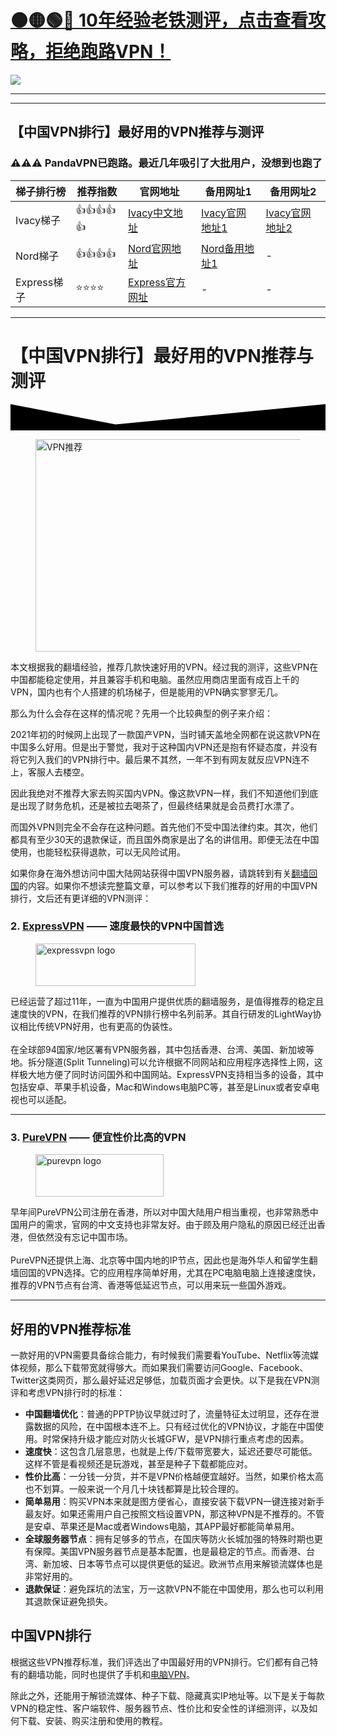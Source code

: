 # [🟠🟡🟢🔵 10年经验老铁测评，点击查看攻略，拒绝跑路VPN！](https://cntizi1.com/?gitwuxianab-bestcnvpn-desc)

<!DOCTYPE html>
<html>
<head>
 <meta charset="utf-8">
</head>
<body>
<a href="https://cntizi1.com/?gitwuxianab-bestcnvpn-pic"><img src="https://cntizi1.com/images/recommend.png" target="_blank"> </a>
</body>
</html>


---------

--------



## 【中国VPN排行】最好用的VPN推荐与测评


### ⚠⚠⚠ PandaVPN已跑路。最近几年吸引了大批用户，没想到也跑了

|  梯子排行榜   | 推荐指数 | 官网地址  | 备用网址1 | 备用网址2 |
|  ----  | ----  | ---- | ---- | ---- |
| Ivacy梯子 | 👍👍👍👍👍 | [Ivacy中文地址](https://www.ivacykodi.com/easter-deal-2020/?aff=91814&data1=2gitwuxianab&data2=bestcnvpn) | [Ivacy官网地址1](https://billing.ivacy.com/page/91814/6f38cc97/CHN/gitwuxianab/bestcnvpn) | [Ivacy官网地址2](https://www.ivacy.com/best-vpn-deal-of-2022/?aff=91814&source=Aff&data1=2gitwuxianab&data2=bestcnvpn) |
| Nord梯子 | 👍👍👍👍 | [Nord官网地址](https://go.nordlocker.net/aff_c?offer_id=15&aff_id=38201&url_id=6063&aff_sub=2gitwuxianab&aff_click_id=bestcnvpn) | [Nord备用地址1](http://get.affiliatescn.net/aff_c?offer_id=153&aff_id=38201&source=2gitwuxianab&aff_sub=2gitwuxianab&aff_sub2=bestcnvpn) | - |
| Express梯子 | ⭐⭐⭐⭐ | [Express官方网址](https://go.expressvpn.com/c/4034381/1608823/16063?subId1=2wuxianab&subId2=bestcnvpn) | - | - |

---

<div class="gb-container gb-container-4b3ebfac"><div class="gb-inside-container">
<h1 class="gb-headline gb-headline-293e93ff gb-headline-text">【中国VPN排行】最好用的VPN推荐与测评</h1>
<div class="gb-container gb-container-b7701407 inline-post-meta-area"><div class="gb-inside-container">
</div></div>
</div><div class="gb-shapes"><div class="gb-shape gb-shape-1"><svg xmlns="http://www.w3.org/2000/svg" viewBox="0 0 1200 100" preserveAspectRatio="none"><path d="M1200 100H0V0l400 77.2L1200 0z" /></svg></div></div></div>
<div class="site grid-container container hfeed" id="page">
<div class="site-content" id="content">
<div class="content-area" id="primary">
<main class="site-main" id="main">
<article id="post-2376" class="post-2376 post type-post status-publish format-standard hentry category-blog" itemtype="https://schema.org/CreativeWork" itemscope>
<div class="inside-article">
<div class="entry-content" itemprop="text">
<div class="wp-block-image"><figure class="aligncenter size-full"><img width="800" height="340" src="https://qiangup.com/wp-content/uploads/2022/02/the-best-vpn-for-china.jpg" alt="VPN推荐" class="wp-image-2748" srcset="https://qiangup.com/wp-content/uploads/2022/02/the-best-vpn-for-china.jpg 800w, https://qiangup.com/wp-content/uploads/2022/02/the-best-vpn-for-china-300x128.jpg 300w, https://qiangup.com/wp-content/uploads/2022/02/the-best-vpn-for-china-768x326.jpg 768w" sizes="(max-width: 800px) 100vw, 800px" /></figure></div>
<p>本文根据我的翻墙经验，推荐几款快速好用的VPN。经过我的测评，这些VPN在中国都能稳定使用，并且兼容手机和电脑。虽然应用商店里面有成百上千的VPN，国内也有个人搭建的机场梯子，但是能用的VPN确实寥寥无几。</p>
<p>那么为什么会存在这样的情况呢？先用一个比较典型的例子来介绍：</p>
<div class="red-back"><p>2021年初的时候网上出现了一款国产VPN，当时铺天盖地全网都在说这款VPN在中国多么好用。但是出于警觉，我对于这种国内VPN还是抱有怀疑态度，并没有将它列入我们的VPN排行中。最后果不其然，一年不到有网友就反应VPN连不上，客服人去楼空。</p></div>
<p>因此我绝对不推荐大家去购买国内VPN。像这款VPN一样，我们不知道他们到底是出现了财务危机，还是被拉去喝茶了，但最终结果就是会员费打水漂了。</p>
<p>而国外VPN则完全不会存在这种问题。首先他们不受中国法律约束。其次，他们都具有至少30天的退款保证，而且国外商家是出了名的讲信用。即便无法在中国使用，也能轻松获得退款，可以无风险试用。</p>
<p>如果你身在海外想访问中国大陆网站获得中国VPN服务器，请跳转到有关<a href="/into-china/">翻墙回国</a>的内容。如果你不想读完整篇文章，可以参考以下我们推荐的好用的中国VPN排行，文后还有更详细的VPN测评：</p>
<h3 id="1-expressvpn-速度最快的vpn中国首选">2. <a href="https://go.expressvpn.com/c/4034381/1608823/16063?subId1=2gitwuxianab&subId2=bestcnvpn" target="_blank" rel="noopener">ExpressVPN</a> —— 速度最快的VPN中国首选</h3>
<div class="wp-block-image"><figure class="aligncenter size-full is-resized"><img loading="lazy" src="https://qiangup.com/wp-content/uploads/2021/12/expressvpn-logo.png" alt="expressvpn logo" class="wp-image-2355" width="256" height="68" srcset="https://qiangup.com/wp-content/uploads/2021/12/expressvpn-logo.png 320w, https://qiangup.com/wp-content/uploads/2021/12/expressvpn-logo-300x80.png 300w" sizes="(max-width: 256px) 100vw, 256px" /></figure></div>
<div class="purple-bar-back"><p>已经运营了超过11年，一直为中国用户提供优质的翻墙服务，是值得推荐的稳定且速度快的VPN，在我们推荐的VPN排行榜中名列前茅。其自行研发的LightWay协议相比传统VPN好用，也有更高的伪装性。<br><br>在全球部94国家/地区署有VPN服务器，其中包括香港、台湾、美国、新加坡等地。拆分隧道(Split Tunneling)可以允许根据不同网站和应用程序选择性上网，这样极大地方便了同时访问国外和中国网站。ExpressVPN支持相当多的设备，其中包括安卓、苹果手机设备，Mac和Windows电脑PC等，甚至是Linux或者安卓电视也可以适配。</p></div>

<hr>
<h3 id="2-purevpn-便宜性价比高的vpn">3. <a href="https://billing.purevpn.com/aff.php?aff=42611&data1=2gitwuxianab&data2=bestcnvpn" target="_blank" rel="noreferrer noopener">PureVPN</a> —— 便宜性价比高的VPN</h3>
<div class="wp-block-image"><figure class="aligncenter size-full is-resized"><img loading="lazy" src="https://qiangup.com/wp-content/uploads/2021/12/purevpn-logo.png" alt="purevpn logo" class="wp-image-2358" width="205" height="68" srcset="https://qiangup.com/wp-content/uploads/2021/12/purevpn-logo.png 512w, https://qiangup.com/wp-content/uploads/2021/12/purevpn-logo-300x100.png 300w" sizes="(max-width: 205px) 100vw, 205px" /></figure></div>
<div class="purple-bar-back"><p>早年间PureVPN公司注册在香港，所以对中国大陆用户相当重视，也非常熟悉中国用户的需求，官网的中文支持也非常友好。由于顾及用户隐私的原因已经迁出香港，但依然没有忘记中国市场。<br><br>PureVPN还提供上海、北京等中国内地的IP节点，因此也是海外华人和留学生翻墙回国的VPN选择。它的应用程序简单好用，尤其在PC电脑电脑上连接速度快，推荐的VPN节点有台湾、香港等低延迟节点，可以用来玩一些国外游戏。</p></div>
<hr>
<h2 id="好用的vpn推荐标准">好用的VPN推荐标准</h2>
<p>一款好用的VPN需要具备综合能力，有时候我们需要看YouTube、Netflix等流媒体视频，那么下载带宽就得够大。而如果我们需要访问Google、Facebook、Twitter这类网页，那么最好延迟足够低，加载页面才会更快。以下是我在VPN测评和考虑VPN排行时的标准：</p>
<div class="purple-bar-back"><ul><li><strong>中国翻墙优化</strong>：普通的PPTP协议早就过时了，流量特征太过明显，还存在泄露数据的风险，在中国根本连不上。只有经过优化的VPN协议，才能在中国使用。时常保持升级才能应对防火长城GFW，是VPN排行重点考虑的因素。</li><li><strong>速度快</strong>：这包含几层意思，也就是上传/下载带宽要大，延迟还要尽可能低。这样不管是看视频还是玩游戏，甚至是种子下载都能应对。</li><li><strong>性价比高</strong>：一分钱一分货，并不是VPN价格越便宜越好。当然，如果价格太高也不划算。一般来说一个月几十块钱都算是比较合理的。</li><li><strong>简单易用</strong>：购买VPN本来就是图方便省心，直接安装下载VPN一键连接对新手最友好。如果还需用户自己按照文档设置VPN，那这种VPN是不推荐的。不管是安卓、苹果还是Mac或者Windows电脑，其APP最好都能简单易用。</li><li><strong>全球服务器节点</strong>：拥有足够多的节点，在国庆等防火长城加强的特殊时期也更有保障。美国VPN服务器节点是基本配置，也是最稳定的节点。而香港、台湾、新加坡、日本等节点可以提供更低的延迟。欧洲节点用来解锁流媒体也是非常好用的。</li><li><strong>退款保证</strong>：避免踩坑的法宝，万一这款VPN不能在中国使用，那么也可以利用其退款保证避免损失。</li></ul></div>
<h2 id="中国vpn排行">中国VPN排行</h2>
<p>根据这些VPN推荐标准，我们评选出了中国最好用的VPN排行。它们都有自己特有的翻墙功能，同时也提供了手机和<a href="/pc-vpn/">电脑VPN</a>。</p>
<p>除此之外，还能用于解锁流媒体、种子下载、隐藏真实IP地址等。以下是关于每款VPN的稳定性、客户端软件、服务器节点、性价比和安全性的详细测评，以及如何下载、安装、购买注册和使用的教程。</p>
